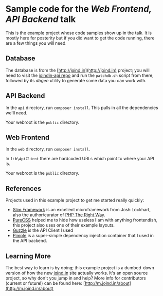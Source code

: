 Sample code for the *Web Frontend, API Backend* talk
====================================================

This is the example project whose code samples show up in the talk.  It is mostly here for posterity but if you did want to get the code running, there are a few things you will need.

Database
--------

The database is from the [http://joind.in](http://joind.in) project; you will need to visit the [joindin-api repo](https://github.com/joindin/joindin-api) and run the `patchdb.sh` script from there, followed by its *dbgen* utility to generate some data you can work with.

API Backend
-----------

In the `api` directory, run `composer install`.  This pulls in all the dependencies we'll need.

Your webroot is the `public` directory.

Web Frontend
------------

In the `web` directory, run `composer install`.

In `lib\ApiClient` there are hardcoded URLs which point to where your API is.

Your webroot is the `public` directory.

References
----------

Projects used in this example project to get me started really quickly:

 - [Slim Framework](http://www.slimframework.com/) is an excellent microframework from Josh Lockhart, also the author/curator of [PHP The Right Way](http://www.phptherightway.com/).
 - [PureCSS](http://purecss.io/) helped me to hide how useless I am with anything frontendish, this project also uses one of their example layouts.
 - [Guzzle](http://docs.guzzlephp.org/en/latest) is the API Client I used
 - [Pimple](http://pimple.sensiolabs.org/) is a super-simple dependency injection container that I used in the API backend.

Learning More
-------------

The best way to learn is by doing; this example project is a dumbed-down version of how the new [joind.in](http://m.joind.in) site actually works.  It's an open source project, so why don't you jump in and help?  More info for contributors (current or future!) can be found here: [http://m.joind.in/about](http://m.joind.in/about)
